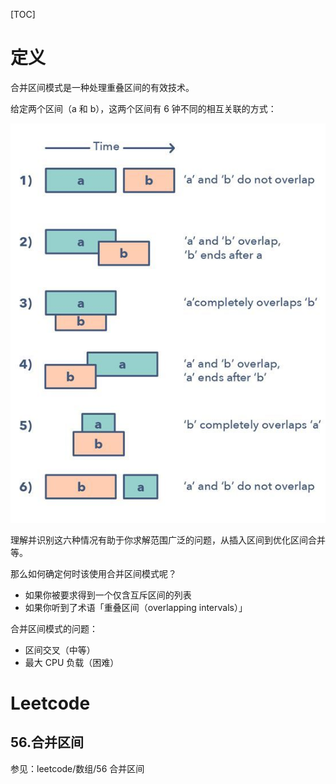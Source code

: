 [TOC]

# 定义

合并区间模式是一种处理重叠区间的有效技术。

给定两个区间（a 和 b），这两个区间有 6 钟不同的相互关联的方式：

![](images/v2-b0e6432aab26794791c81e247ea4aa15_1440w.jpeg)

理解并识别这六种情况有助于你求解范围广泛的问题，从插入区间到优化区间合并等。

那么如何确定何时该使用合并区间模式呢？

- 如果你被要求得到一个仅含互斥区间的列表
- 如果你听到了术语「重叠区间（overlapping intervals）」

合并区间模式的问题：

- 区间交叉（中等）
- 最大 CPU 负载（困难）



# Leetcode

## 56.合并区间

参见：leetcode/数组/56 合并区间

